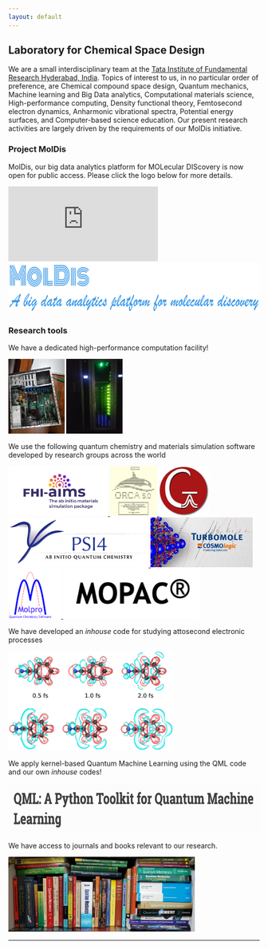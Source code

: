 ```yaml
---
layout: default
---
```


## Laboratory for Chemical Space Design
We are a small interdisciplinary team at the [Tata Institute of Fundamental Research Hyderabad, India](https://www.tifrh.res.in/). Topics of interest to us, in no particular order of preference, are Chemical compound space design, Quantum mechanics, Machine learning and Big Data analytics, Computational materials science, High-performance computing, Density functional theory, Femtosecond electron dynamics, Anharmonic vibrational spectra, Potential energy surfaces, and Computer-based science education. Our present research activities are largely driven by the requirements of our MolDis initiative.

### Project MolDis
MolDis, our big data analytics platform for MOLecular DIScovery is now open for public access. Please click the logo below for more details.

![](https://moldis.tifrh.res.in/index.html)
<a href="https://moldis.tifrh.res.in/index.html">
<img src="assets/img/MolDis.png"  height="100">
</a>

### Research tools
We have a dedicated high-performance computation facility!       

<img src="assets/img/earth.jpeg"  height="150">
<img src="assets/img/helios.jpeg"  height="150">
       
        
We use the following quantum chemistry and materials simulation software developed by research groups across the world    

<a href="https://fhi-aims.org/">
<img src="assets/img/aims.svg"  height="100">
</a>
<a href="https://orcaforum.kofo.mpg.de/">
<img src="assets/img/orca.png"  height="100">
</a>
<a href="https://gaussian.com/">
<img src="assets/img/gaussian.jpeg"  height="100">
</a>
<a href="https://psicode.org/">
<img src="assets/img/psi4.png"  height="100">
</a>
<a href="https://www.turbomole.org/">
<img src="assets/img/turbomole.jpeg"  height="100">
</a>
<a href="https://www.molpro.net/">
<img src="assets/img/molpro.png"  height="100">
</a>
<a href="http://openmopac.net/">
<img src="assets/img/mopac.png"  height="100">
</a>

We have developed an _inhouse_ code for studying attosecond electronic processes     

<a href="https://doi.org/10.1063/5.0009196">
<img src="assets/img/TDCI.png"  height="200">
</a>

      
We apply kernel-based Quantum Machine Learning using the QML code and our own _inhouse_ codes!     

<a href="https://www.qmlcode.org/">
<img src="assets/img/QML.png"  height="100">
</a>

       
We have access to journals and books relevant to our research.           

<img src="assets/img/books.jpeg"  height="150">
 
* * *


